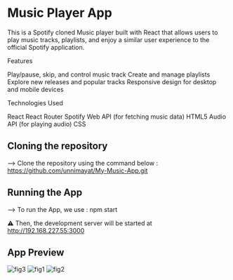 # Music Player App
 
This is a Spotify cloned Music player built with React that allows users to play music tracks, playlists, and enjoy a similar user experience to the official Spotify application.
 
Features

Play/pause, skip, and control music track
Create and manage playlists
Explore new releases and popular tracks
Responsive design for desktop and mobile devices

Technologies Used

React
React Router 
Spotify Web API (for fetching music data)
HTML5 Audio API (for playing audio)
CSS   
 
## Cloning the repository
--> Clone the repository using the command below :
https://github.com/unnimayat/My-Music-App.git
 
## Running the App

--> To run the App, we use :
npm start


⚠ Then, the development server will be started at http://192.168.227.55:3000

## App Preview 
![fig3](https://github.com/unnimayat/My-Music-App/assets/88229921/79ffb22f-5d0c-4d33-abe0-d7c0a087e6b1)
![fig1](https://github.com/unnimayat/My-Music-App/assets/88229921/0815ea5d-61da-4ae0-b423-e70e3973a60a)
![fig2](https://github.com/unnimayat/My-Music-App/assets/88229921/67cec7dc-0c9e-4725-a216-5ea98e3747fd)

